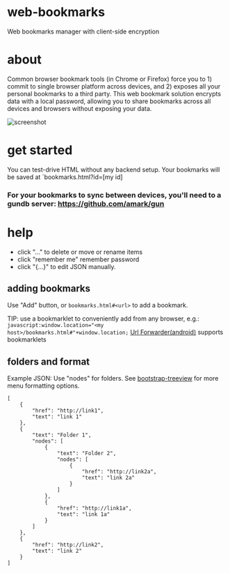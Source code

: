 # web-bookmarks
Web bookmarks manager with client-side encryption

# about
Common browser bookmark tools (in Chrome or Firefox) force you to 1) commit to single browser platform across devices, and 2) exposes all your personal bookmarks to a third party. This web bookmark solution encrypts data with a local password, allowing you to share bookmarks across all devices and browsers without exposing your data.

![screenshot](https://raw.githubusercontent.com/steve-vincent/web-bookmarks/master/screenshot.png)

# get started

You can test-drive HTML without any backend setup. Your bookmarks will be saved at `bookmarks.html?id=[my id]

### For your bookmarks to sync between devices, you'll need to a gundb server: https://github.com/amark/gun

# help
- click "..." to delete or move or rename items
- click "remember me" remember password
- click "{...}" to edit JSON manually.

## adding bookmarks
Use "Add" button, or `bookmarks.html#<url>` to add a bookmark.

TIP: use a bookmarklet to conveniently add from any browser, e.g.:
```javascript:window.location="<my host>/bookmarks.html#"+window.location;``` [Url Forwarder(android)](https://play.google.com/store/apps/details?id=net.daverix.urlforward) supports bookmarklets 

## folders and format
Example JSON: Use "nodes" for folders. 
See [bootstrap-treeview](https://github.com/jonmiles/bootstrap-treeview) for more menu formatting options.
```
[
	{
		"href": "http://link1",
		"text": "link 1"
	},
	{
		"text": "Folder 1",
		"nodes": [
			{
				"text": "Folder 2",
				"nodes": [
					{
						"href": "http://link2a",
						"text": "link 2a"
					}
				]
			},
			{
				"href": "http://link1a",
				"text": "link 1a"
			}
		]
	},
	{
		"href": "http://link2",
		"text": "link 2"
	}
]
```


